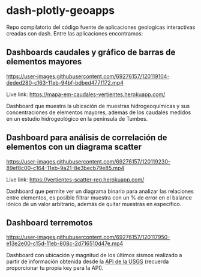 # dash-plotly-geoapps
Repo compilatorio del código fuente de aplicaciones geologicas interactivas creadas con dash. Entre las aplicaciones encontramos:

## Dashboards caudales y gráfico de barras de elementos mayores

https://user-images.githubusercontent.com/69276157/120119104-deded280-c163-11eb-94bf-bdbed477f172.mp4

Live link: https://mapa-em-caudales-vertientes.herokuapp.com/

Dashboard que muestra la ubicación de muestras hidrogeoquímicas y sus concentraciones de elementos mayores, además de los caudales medidos en un estudio hidrogeológico en la península de Tumbes.

## Dashboard para análisis de correlación de elementos con un diagrama scatter

https://user-images.githubusercontent.com/69276157/120119230-89ef8c00-c164-11eb-9a21-8e3becb79e85.mp4

Live link: https://vertientes-scatter-reg.herokuapp.com/

Dashboard que permite ver un diagrama binario para analizar las relaciones entre elementos, es posible filtrar muestra con un % de error en el balance iónico de un valor arbitrario, además de quitar muestras en específico.

## Dashboard terremotos

https://user-images.githubusercontent.com/69276157/120117950-e13e2e00-c15d-11eb-808c-2d716510d47e.mp4

Dashboard con ubicación y magnitud de los últimos sismos realizado a partir de información obtenida desde la [API de la USGS](https://earthquake.usgs.gov/fdsnws/event/1/) (recuerda proporcionar tu propia key para la API).
